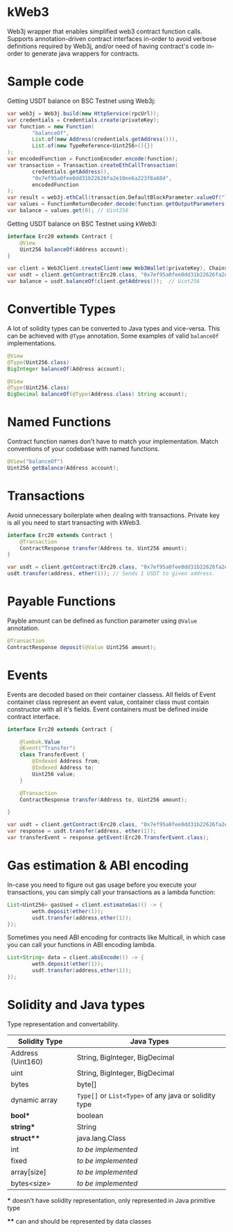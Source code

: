 # kWeb3

Web3j wrapper that enables simplified web3 contract function calls.
Supports annotation-driven contract interfaces in-order to avoid verbose definitions required by Web3j,
and/or need of having contract's code in-order to generate java wrappers for contracts.

# Sample code

Getting USDT balance on BSC Testnet using Web3j:

```java
var web3j = Web3j.build(new HttpService(rpcUrl));
var credentials = Credentials.create(privateKey);
var function = new Function(
        "balanceOf",
        List.of(new Address(credentials.getAddress())),
        List.of(new TypeReference<Uint256>(){})
);
var encodedFunction = FunctionEncoder.encode(function);
var transaction = Transaction.createEthCallTransaction(
        credentials.getAddress(),
        "0x7ef95a0fee0dd31b22626fa2e10ee6a223f8a684",
        encodedFunction
);
var result = web3j.ethCall(transaction,DefaultBlockParameter.valueOf("latest")).send().getResult();
var values = FunctionReturnDecoder.decode(function.getOutputParameters());
var balance = values.get(0); // Uint256
```

Getting USDT balance on BSC Testnet using kWeb3:

```java
interface Erc20 extends Contract {
    @View
    Uint256 balanceOf(Address account);
}

var client = Web3Client.createClient(new Web3Wallet(privateKey), Chains.BSC_TESTNET);
var usdt = client.getContract(Erc20.class, "0x7ef95a0fee0dd31b22626fa2e10ee6a223f8a684");
var balance = usdt.balanceOf(client.getAddress());  // Uint256
```

# Convertible Types

A lot of solidity types can be converted to Java types and vice-versa.
This can be achieved with `@Type` annotation. Some examples of valid `balanceOf` implementations.

```java
@View
@Type(Uint256.class)
BigInteger balanceOf(Address account);
```

```java
@View
@Type(Uint256.class)
BigDecimal balanceOf(@Type(Address.class) String account);
```

# Named Functions

Contract function names don't have to match your implementation. Match conventions of your codebase with named
functions.

```java
@View("balanceOf")
Uint256 getBalance(Address account);
```

# Transactions

Avoid unnecessary boilerplate when dealing with transactions. Private key is all you need to start transacting with
kWeb3.

```java
interface Erc20 extends Contract {
    @Transaction
    ContractResponse transfer(Address to, Uint256 amount);
}

var usdt = client.getContract(Erc20.class, "0x7ef95a0fee0dd31b22626fa2e10ee6a223f8a684");
usdt.transfer(address, ether(1)); // Sends 1 USDT to given address.
```

# Payable Functions

Payble amount can be defined as function parameter using `@Value` annotation.

```java
@Transaction
ContractResponse deposit(@Value Uint256 amount);
```

# Events

Events are decoded based on their container classess. All fields of Event container class represent an event value,
container class must contain constructor with all it's fields. Event containers must be defined inside contract
interface.

```java
interface Erc20 extends Contract {

    @lombok.Value
    @Event("Transfer")
    class TransferEvent {
        @Indexed Address from;
        @Indexed Address to;
        Uint256 value;
    }

    @Transaction
    ContractResponse transfer(Address to, Uint256 amount);

}

var usdt = client.getContract(Erc20.class, "0x7ef95a0fee0dd31b22626fa2e10ee6a223f8a684");
var response = usdt.transfer(address, ether(1));
var transferEvent = response.getEvent(Erc20.TransferEvent.class);
```

# Gas estimation & ABI encoding

In-case you need to figure out gas usage before you execute your transactions,
you can simply call your transactions as a lambda function:

```java
List<Uint256> gasUsed = client.estimateGas(() -> {
        weth.deposit(ether(1));
        usdt.transfer(address,ether(1));
});
```

Sometimes you need ABI encoding for contracts like Multicall,
in which case you can call your functions in ABI encoding lambda.

```java
List<String> data = client.abiEncode(() -> {
        weth.deposit(ether(1));
        usdt.transfer(address,ether(1));
});
```

# Solidity and Java types

Type representation and convertability.

| Solidity Type     | Java Types                                            |
|-------------------|-------------------------------------------------------|
| Address (Uint160) | String, BigInteger, BigDecimal                        |
| uint              | String, BigInteger, BigDecimal                        |
| bytes             | byte[]                                                |
| dynamic array     | `Type[]` or `List<Type>` of any java or solidity type |
| <b>bool*</b>      | boolean                                               |
| <b>string*</b>    | String                                                |
| <b>struct**</b>       | java.lang.Class                                     |
| int               | <i>to be implemented</i>                              |
| fixed             | <i>to be implemented</i>                              |
| array\[size]      | <i>to be implemented</i>                              |
| bytes\<size>      | <i>to be implemented</i>                              |

<b>*</b> doesn't have solidity representation, only represented in Java primitive type

<b>**</b> can and should be represented by data classes
